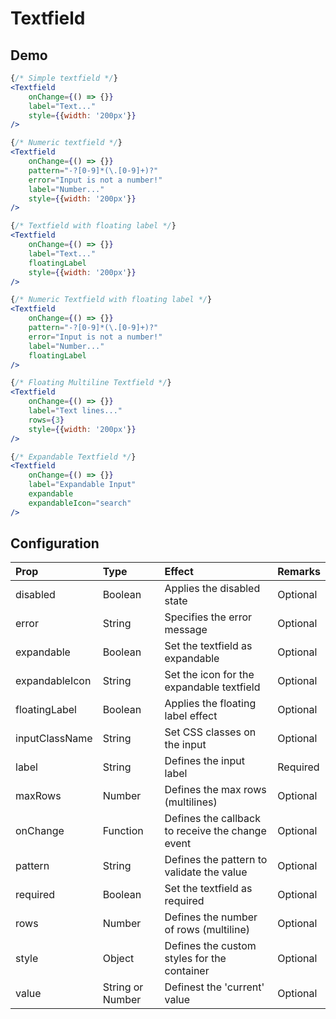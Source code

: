 # Textfield

## Demo

```jsx
{/* Simple textfield */}
<Textfield
    onChange={() => {}}
    label="Text..."
    style={{width: '200px'}}
/>

{/* Numeric textfield */}
<Textfield
    onChange={() => {}}
    pattern="-?[0-9]*(\.[0-9]+)?"
    error="Input is not a number!"
    label="Number..."
    style={{width: '200px'}}
/>
```

```jsx
{/* Textfield with floating label */}
<Textfield
    onChange={() => {}}
    label="Text..."
    floatingLabel
    style={{width: '200px'}}
/>

{/* Numeric Textfield with floating label */}
<Textfield
    onChange={() => {}}
    pattern="-?[0-9]*(\.[0-9]+)?"
    error="Input is not a number!"
    label="Number..."
    floatingLabel
/>
```

```jsx
{/* Floating Multiline Textfield */}
<Textfield
    onChange={() => {}}
    label="Text lines..."
    rows={3}
    style={{width: '200px'}}
/>

{/* Expandable Textfield */}
<Textfield
    onChange={() => {}}
    label="Expandable Input"
    expandable
    expandableIcon="search"
/>
```

## Configuration

| Prop     | Type      | Effect       | Remarks      |
|:---------|:----------|:-------------|:-------------|
| disabled | Boolean   | Applies the disabled state | Optional |
| error    | String    | Specifies the error message | Optional |
| expandable | Boolean | Set the textfield as expandable | Optional |
| expandableIcon | String | Set the icon for the expandable textfield | Optional |
| floatingLabel | Boolean | Applies the floating label effect | Optional |
| inputClassName | String | Set CSS classes on the input | Optional |
| label | String | Defines the input label | Required |
| maxRows | Number | Defines the max rows (multilines) | Optional |
| onChange | Function | Defines the callback to receive the change event | Optional |
| pattern | String | Defines the pattern to validate the value | Optional |
| required | Boolean | Set the textfield as required | Optional |
| rows | Number | Defines the number of rows (multiline) | Optional |
| style | Object | Defines the custom styles for the container | Optional |
| value | String or Number | Definest the 'current' value | Optional |
